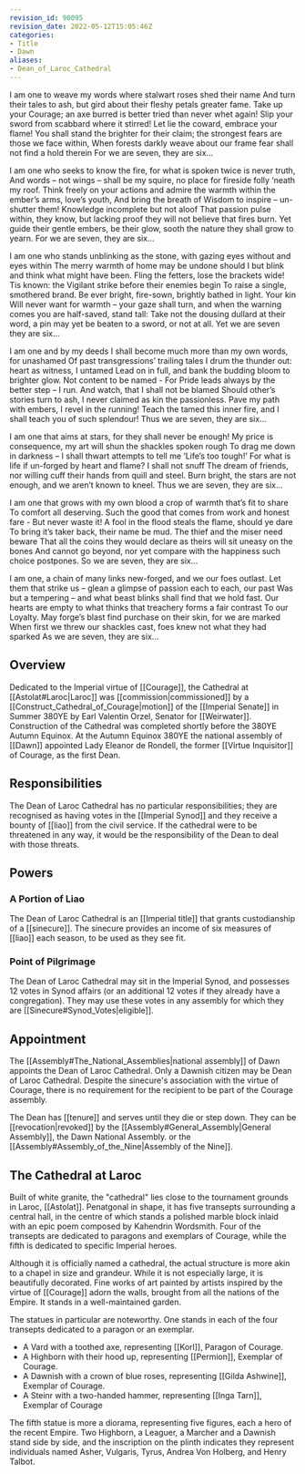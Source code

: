 ```yaml
---
revision_id: 90095
revision_date: 2022-05-12T15:05:46Z
categories:
- Title
- Dawn
aliases:
- Dean_of_Laroc_Cathedral
---
```


 
I am one to weave my words where stalwart roses shed their name
And turn their tales to ash, but gird about their fleshy petals greater fame.
Take up your Courage; an axe burred is better tried than never whet again!
Slip your sword from scabbard where it stirred! Let lie the coward, embrace your flame!
You shall stand the brighter for their claim; the strongest fears are those we face within,
When forests darkly weave about our frame fear shall not find a hold therein
For we are seven, they are six…

I am one who seeks to know the fire, for what is spoken twice is never truth,
And words – not wings – shall be my squire, no place for fireside folly ‘neath my roof.
Think freely on your actions and admire the warmth within the ember’s arms, love’s youth,
And bring the breath of Wisdom to inspire – un-shutter them! Knowledge incomplete but not aloof
That passion pulse within, they know, but lacking proof they will not believe that fires burn.
Yet guide their gentle embers, be their glow, sooth the nature they shall grow to yearn.
For we are seven, they are six…

I am one who stands unblinking as the stone, with gazing eyes without and eyes within
The merry warmth of home may be undone should I but blink and think what might have been.
Fling the fetters, lose the brackets wide! Tis known: the Vigilant strike before their enemies begin
To raise a single, smothered brand. Be ever bright, fire-sown, brightly bathed in light. Your kin
Will never want for warmth – your gaze shall turn, and when the warning comes you are half-saved, stand tall:
Take not the dousing dullard at their word, a pin may yet be beaten to a sword, or not at all.
Yet we are seven they are six…

I am one and by my deeds I shall become much more than my own words, for unashamed
Of past transgressions’ trailing tales I drum the thunder out: heart as witness, I untamed
Lead on in full, and bank the budding bloom to brighter glow. Not content to be named -
For Pride leads always by the better step – I run. And watch, that I shall not be blamed
Should other’s stories turn to ash, I never claimed as kin the passionless. Pave my path with embers,
I revel in the running! Teach the tamed this inner fire, and I shall teach you of such splendour!
Thus we are seven, they are six…

I am one that aims at stars, for they shall never be enough!
My price is consequence, my art will shun the shackles spoken rough
To drag me down in darkness – I shall thwart attempts to tell me ‘Life’s too tough!’
For what is life if un-forged by heart and flame? I shall not snuff
The dream of friends, nor willing cuff their hands from quill and steel.
Burn bright, the stars are not enough, and we aren’t known to kneel.
Thus we are seven, they are six…

I am one that grows with my own blood a crop of warmth that’s fit to share
To comfort all deserving. Such the good that comes from work and honest fare -
But never waste it! A fool in the flood steals the flame, should ye dare
To bring it’s taker back, their name be mud. The thief and the miser need beware
That all the coins they would declare as theirs will sit uneasy on the bones
And cannot go beyond, nor yet compare with the happiness such choice postpones.
So we are seven, they are six…

I am one, a chain of many links new-forged, and we our foes outlast.
Let them that strike us – glean a glimpse of passion each to each, our past
Was but a tempering – and what beast blinks shall find that we hold fast.
Our hearts are empty to what thinks that treachery forms a fair contrast
To our Loyalty. May forge’s blast find purchase on their skin, for we are marked
When first we threw our shackles cast, foes knew not what they had sparked
As we are seven, they are six…
## Overview
Dedicated to the Imperial virtue of [[Courage]], the Cathedral at [[Astolat#Laroc|Laroc]] was [[commission|commissioned]] by a [[Construct_Cathedral_of_Courage|motion]] of the [[Imperial Senate]] in Summer 380YE by Earl Valentin Orzel, Senator for [[Weirwater]]. Construction of the Cathedral was completed shortly before the 380YE Autumn Equinox. At the Autumn Equinox 380YE the national assembly of [[Dawn]] appointed Lady Eleanor de Rondell, the former [[Virtue Inquisitor]] of Courage, as the first Dean.

## Responsibilities
The Dean of Laroc Cathedral has no particular responsibilities; they are recognised as having votes in the [[Imperial Synod]] and they receive a bounty of [[liao]] from the civil service. If the cathedral were to be threatened in any way, it would be the responsibility of the Dean to deal with those threats.

## Powers
### A Portion of Liao
The Dean of Laroc Cathedral is an [[Imperial title]] that grants custodianship of a [[sinecure]]. The sinecure provides an income of six measures of [[liao]] each season, to be used as they see fit.
### Point of Pilgrimage
The Dean of Laroc Cathedral may sit in the Imperial Synod, and possesses 12 votes in Synod affairs (or an additional 12 votes if they already have a congregation). They may use these votes in any assembly for which they are [[Sinecure#Synod_Votes|eligible]].

## Appointment
The [[Assembly#The_National_Assemblies|national assembly]] of Dawn appoints the Dean of Laroc Cathedral. Only a Dawnish citizen may be Dean of Laroc Cathedral. Despite the sinecure's association with the virtue of Courage, there is no requirement for the recipient to be part of the Courage assembly. 

The Dean has [[tenure]] and serves until they die or step down. They can be [[revocation|revoked]] by the [[Assembly#General_Assembly|General Assembly]], the Dawn National Assembly. or the [[Assembly#Assembly_of_the_Nine|Assembly of the Nine]].

## The Cathedral at Laroc
Built of white granite, the "cathedral" lies close to the tournament grounds in Laroc, [[Astolat]]. Penatgonal in shape, it has five transepts surrounding a central hall, in the centre of which stands a polished marble block inlaid with an epic poem composed by Kahendrin Wordsmith. Four of the transepts are dedicated to paragons and exemplars of Courage, while the fifth is dedicated to specific Imperial heroes. 

Although it is officially named a cathedral, the actual structure is more akin to a chapel in size and grandeur. While it is not especially large, it is beautifully decorated. Fine works of art painted by artists inspired by the virtue of [[Courage]] adorn the walls, brought from all the nations of the Empire. It stands in a well-maintained garden.

The statues in particular are noteworthy. One stands in each of the four transepts dedicated to a paragon or an exemplar.

* A Vard with a toothed axe, representing [[Korl]], Paragon of Courage. 
* A Highborn with their hood up, representing [[Permion]], Exemplar of Courage.
* A Dawnish with a crown of blue roses, representing [[Gilda Ashwine]], Exemplar of Courage.
* A Steinr with a two-handed hammer, representing [[Inga Tarn]], Exemplar of Courage

The fifth statue is more a diorama, representing five figures, each a hero of the recent Empire. Two Highborn, a Leaguer, a Marcher and a Dawnish stand side by side, and the inscription on the plinth indicates they represent individuals named Asher, Vulgaris, Tyrus, Andrea Von Holberg, and Henry Talbot.




